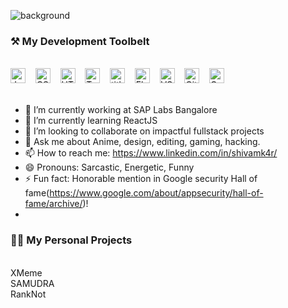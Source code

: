 ![background](https://i.imgur.com/s2PMwnu.jpg)

### ⚒ My Development Toolbelt
<br><img alt="JavaScript" title="JavaScript" src="https://user-images.githubusercontent.com/1680157/87443764-4af82c80-c5cc-11ea-82c2-c368ee12cf6d.png" height="24">&nbsp;&nbsp;&nbsp;&nbsp;<img alt="CSS" title="CSS" src="https://user-images.githubusercontent.com/1680157/87443759-4a5f9600-c5cc-11ea-8ae0-715433c1f781.png" height="24">&nbsp;&nbsp;&nbsp;&nbsp;<img alt="HTML" title="HTML" src="https://user-images.githubusercontent.com/1680157/87443762-4af82c80-c5cc-11ea-85cf-57be0e83c169.png" height="24">&nbsp;&nbsp;&nbsp;&nbsp;<img alt="TypeScript" title="TypeScript" src="https://user-images.githubusercontent.com/1680157/87443766-4af82c80-c5cc-11ea-8a13-a651f150fa99.png" height="24">&nbsp;&nbsp;&nbsp;&nbsp;<img alt=" title=" title="Node.js" src="https://user-images.githubusercontent.com/1680157/87443758-4a5f9600-c5cc-11ea-8f63-92e126a1145b.png" height="24">&nbsp;&nbsp;&nbsp;&nbsp;<img alt="Flutter" title="Flutter" src="https://user-images.githubusercontent.com/1680157/87443756-49c6ff80-c5cc-11ea-9052-ecd76bb5ce81.png" height="24">&nbsp;&nbsp;&nbsp;&nbsp;<img alt="VS Code" title="VS Code" src="https://user-images.githubusercontent.com/1680157/87443751-492e6900-c5cc-11ea-9854-f82d4d921133.png" height="24">&nbsp;&nbsp;&nbsp;&nbsp;<img alt="Git" title="Git" src="https://user-images.githubusercontent.com/1680157/87443755-49c6ff80-c5cc-11ea-954a-579f7c72873a.png" height="24">&nbsp;&nbsp;&nbsp;&nbsp;<img alt="Google Chrome" title="Google Chrome" src="https://user-images.githubusercontent.com/1680157/87443745-47fd3c00-c5cc-11ea-878f-44f34572775e.png" height="24"><br><br>

- 🔭 I’m currently working at SAP Labs Bangalore
- 🌱 I’m currently learning ReactJS
- 👯 I’m looking to collaborate on impactful fullstack projects
- 💬 Ask me about Anime, design, editing, gaming, hacking.
- 📫 How to reach me: https://www.linkedin.com/in/shivamk4r/
- 😄 Pronouns: Sarcastic, Energetic, Funny
- ⚡ Fun fact: Honorable mention in Google security Hall of fame(https://www.google.com/about/appsecurity/hall-of-fame/archive/)!
- 
### 👨‍💻 My Personal Projects
<br>
XMeme
<br>
SAMUDRA
<br>
RankNot
<br>

<!--
**silverbullet1/silverbullet1** is a ✨ _special_ ✨ repository because its `README.md` (this file) appears on your GitHub profile.

Here are some ideas to get you started:

-->
